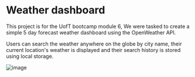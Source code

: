 # Weather dashboard
This project is for the UofT bootcamp module 6, We were tasked to create a 
simple 5 day forecast weather dashboard using the OpenWeather API.

Users can search the weather anywhere on the globe by city name, their
current location's weather is displayed and their search history
is stored using local storage.

![image](https://github.com/hnm938/weather-dashboard-bootcamp/assets/32249670/46d44758-6b79-4fda-899f-6201f45eaf8a)
